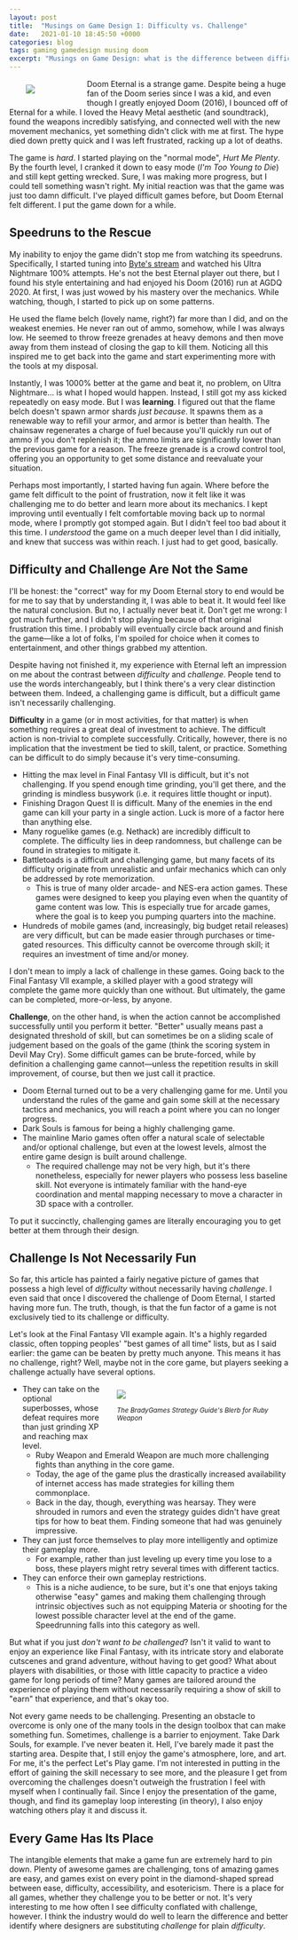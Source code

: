 ```yaml
---
layout: post
title:  "Musings on Game Design 1: Difficulty vs. Challenge"
date:   2021-01-10 18:45:50 +0000
categories: blog
tags: gaming gamedesign musing doom
excerpt: "Musings on Game Design: what is the difference between difficult and challenging?"
---
```


<div style="float: left; padding: 10px 10px 10px 30px; min-width: 100px; max-width: 400px;">
<img src="/images/doom-eternal-marauder.jpg" />
</div>

Doom Eternal is a strange game. Despite being a huge fan of the Doom series since I was a kid, and even though I greatly enjoyed Doom (2016), I bounced off of Eternal for a while. I loved the Heavy Metal aesthetic (and soundtrack), found the weapons incredibly satisfying, and connected well with the new movement mechanics, yet something didn't click with me at first. The hype died down pretty quick and I was left frustrated, racking up a lot of deaths. 

The game is _hard_. I started playing on the "normal mode", _Hurt Me Plenty_. By the fourth level, I cranked it down to easy mode (_I'm Too Young to Die_) and still kept getting wrecked. Sure, I was making more progress, but I could tell something wasn't right. My initial reaction was that the game was just too damn difficult. I've played difficult games before, but Doom Eternal felt different. I put the game down for a while.

## Speedruns to the Rescue

My inability to enjoy the game didn't stop me from watching its speedruns. Specifically, I started tuning into [Byte's stream](https://www.twitch.tv/byteme) and watched his Ultra Nightmare 100% attempts. He's not the best Eternal player out there, but I found his style entertaining and had enjoyed his Doom (2016) run at AGDQ 2020. At first, I was just wowed by his mastery over the mechanics. While watching, though, I started to pick up on some patterns.

He used the flame belch (lovely name, right?) far more than I did, and on the weakest enemies. He never ran out of ammo, somehow, while I was always low. He seemed to throw freeze grenades at heavy demons and then move away from them instead of closing the gap to kill them. Noticing all this inspired me to get back into the game and start experimenting more with the tools at my disposal.

Instantly, I was 1000% better at the game and beat it, no problem, on Ultra Nightmare... is what I hoped would happen. Instead, I still got my ass kicked repeatedly on easy mode. But I was **learning**. I figured out that the flame belch doesn't spawn armor shards _just because_. It spawns them as a renewable way to refill your armor, and armor is better than health. The chainsaw regenerates a charge of fuel because you'll quickly run out of ammo if you don't replenish it; the ammo limits are significantly lower than the previous game for a reason. The freeze grenade is a crowd control tool, offering you an opportunity to get some distance and reevaluate your situation.

Perhaps most importantly, I started having fun again. Where before the game felt difficult to the point of frustration, now it felt like it was challenging me to do better and learn more about its mechanics. I kept improving until eventually I felt comfortable moving back up to normal mode, where I promptly got stomped again. But I didn't feel too bad about it this time. I _understood_ the game on a much deeper level than I did initially, and knew that success was within reach. I just had to get good, basically.

## Difficulty and Challenge Are Not the Same

I'll be honest: the "correct" way for my Doom Eternal story to end would be for me to say that by understanding it, I was able to beat it. It would feel like the natural conclusion. But no, I actually never beat it. Don't get me wrong: I got much further, and I didn't stop playing because of that original frustration this time. I probably will eventually circle back around and finish the game—like a lot of folks, I'm spoiled for choice when it comes to entertainment, and other things grabbed my attention.

Despite having not finished it, my experience with Eternal left an impression on me about the contrast between _difficulty_ and _challenge_. People tend to use the words interchangeably, but I think there's a very clear distinction between them. Indeed, a challenging game is difficult, but a difficult game isn't necessarily challenging. 

**Difficulty** in a game (or in most activities, for that matter) is when something requires a great deal of investment to achieve. The difficult action is non-trivial to complete successfully. Critically, however, there is no implication that the investment be tied to skill, talent, or practice. Something can be difficult to do simply because it's very time-consuming. 

* Hitting the max level in Final Fantasy VII is difficult, but it's not challenging. If you spend enough time grinding, you'll get there, and the grinding is mindless busywork (i.e. it requires little thought or input).
* Finishing Dragon Quest II is difficult. Many of the enemies in the end game can kill your party in a single action. Luck is more of a factor here than anything else.
* Many roguelike games (e.g. Nethack) are incredibly difficult to complete. The difficulty lies in deep randomness, but challenge can be found in strategies to mitigate it.
* Battletoads is a difficult and challenging game, but many facets of its difficulty originate from unrealistic and unfair mechanics which can only be addressed by rote memorization. 
    - This is true of many older arcade- and NES-era action games. These games were designed to keep you playing even when the quantity of game content was low. This is especially true for arcade games, where the goal is to keep you pumping quarters into the machine.
* Hundreds of mobile games (and, increasingly, big budget retail releases) are very difficult, but can be made easier through purchases or time-gated resources. This difficulty cannot be overcome through skill; it requires an investment of time and/or money.

I don't mean to imply a lack of challenge in these games. Going back to the Final Fantasy VII example, a skilled player with a good strategy will complete the game more quickly than one without. But ultimately, the game can be completed, more-or-less, by anyone.

**Challenge**, on the other hand, is when the action cannot be accomplished successfully until you perform it better. "Better" usually means past a designated threshold of skill, but can sometimes be on a sliding scale of judgement based on the goals of the game (think the scoring system in Devil May Cry). Some difficult games can be brute-forced, while by definition a challenging game cannot—unless the repetition results in skill improvement, of course, but then we just call it practice.

* Doom Eternal turned out to be a very challenging game for me. Until you understand the rules of the game and gain some skill at the necessary tactics and mechanics, you will reach a point where you can no longer progress.
* Dark Souls is famous for being a highly challenging game.
* The mainline Mario games often offer a natural scale of selectable and/or optional challenge, but even at the lowest levels, almost the entire game design is built around challenge. 
    - The required challenge may not be very high, but it's there nonetheless, especially for newer players who possess less baseline skill. Not everyone is intimately familiar with the hand-eye coordination and mental mapping necessary to move a character in 3D space with a controller.

To put it succinctly, challenging games are literally encouraging you to get better at them through their design.

## Challenge Is Not Necessarily Fun

So far, this article has painted a fairly negative picture of games that possess a high level of _difficulty_ without necessarily having _challenge_. I even said that once I discovered the challenge of Doom Eternal, I started having more fun. The truth, though, is that the fun factor of a game is not exclusively tied to its challenge or difficulty. 

Let's look at the Final Fantasy VII example again. It's a highly regarded classic, often topping peoples' "best games of all time" lists, but as I said earlier: the game can be beaten by pretty much anyone. This means it has no challenge, right? Well, maybe not in the core game, but players seeking a challenge actually have several options.

<div style="float: right; padding: 10px 10px 10px 30px; min-width: 100px; max-width: 300px;">
<img src="/images/ff7-bradygames-rubyweapon.png" />
<figcaption>
    <div><p><small><em>The BradyGames Strategy Guide's Blerb for Ruby Weapon</em></small></p></div>
</figcaption>
</div>

* They can take on the optional superbosses, whose defeat requires more than just grinding XP and reaching max level. 
    - Ruby Weapon and Emerald Weapon are much more challenging fights than anything in the core game. 
    - Today, the age of the game plus the drastically increased availability of internet access has made strategies for killing them commonplace. 
    - Back in the day, though, everything was hearsay. They were shrouded in rumors and even the strategy guides didn't have great tips for how to beat them. Finding someone that had was genuinely impressive.
* They can just force themselves to play more intelligently and optimize their gameplay more.
    - For example, rather than just leveling up every time you lose to a boss, these players might retry several times with different tactics.
* They can enforce their own gameplay restrictions. 
    - This is a niche audience, to be sure, but it's one that enjoys taking otherwise "easy" games and making them challenging through intrinsic objectives such as not equipping Materia or shooting for the lowest possible character level at the end of the game. Speedrunning falls into this category as well.

But what if you just _don't want to be challenged_? Isn't it valid to want to enjoy an experience like Final Fantasy, with its intricate story and elaborate cutscenes and grand adventure, without having to get good? What about players with disabilities, or those with little capacity to practice a video game for long periods of time? Many games are tailored around the experience of playing them without necessarily requiring a show of skill to "earn" that experience, and that's okay too. 

Not every game needs to be challenging. Presenting an obstacle to overcome is only one of the many tools in the design toolbox that can make something fun. Sometimes, challenge is a barrier to enjoyment. Take Dark Souls, for example. I've never beaten it. Hell, I've barely made it past the starting area. Despite that, I still enjoy the game's atmosphere, lore, and art. For me, it's the perfect Let's Play game. I'm not interested in putting in the effort of gaining the skill necessary to see more, and the pleasure I get from overcoming the challenges doesn't outweigh the frustration I feel with myself when I continually fail. Since I enjoy the presentation of the game, though, and find its gameplay loop interesting (in theory), I also enjoy watching others play it and discuss it.

## Every Game Has Its Place

The intangible elements that make a game fun are extremely hard to pin down. Plenty of awesome games are challenging, tons of amazing games are easy, and games exist on every point in the diamond-shaped spread between ease, difficulty, accessibility, and esotericism. There is a place for all games, whether they challenge you to be better or not. It's very interesting to me how often I see difficulty conflated with challenge, however. I think the industry would do well to learn the difference and better identify where designers are substituting _challenge_ for plain _difficulty_.